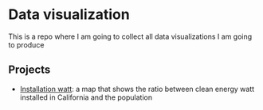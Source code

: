 Data visualization
==================
This is a repo where I am going to collect all data visualizations I am going to produce 

Projects
--------
* [Installation watt](https://github.com/micheleorsi/datavisualization/tree/master/installation-watt): a map that shows the ratio between clean energy watt installed in California and the population